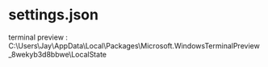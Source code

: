 # settings.json

terminal preview : C:\Users\Jay\AppData\Local\Packages\Microsoft.WindowsTerminalPreview_8wekyb3d8bbwe\LocalState
